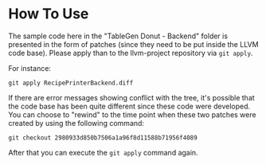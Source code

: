 # How To Use
The sample code here in the "TableGen Donut - Backend" folder is presented in the form of patches
(since they need to be put inside the LLVM code base). Please apply than to
the llvm-project repository via `git apply`.

For instance:
```
git apply RecipePrinterBackend.diff
```

If there are error messages showing conflict with the tree, it's possible that
the code base has been quite different since these code were developed. You can
choose to "rewind" to the time point when these two patches were created by using
the following command:
```
git checkout 2980933d850b7506a1a96f8d11588b71956f4089
```
After that you can execute the `git apply` command again.

